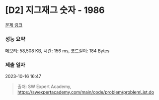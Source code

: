 # [D2] 지그재그 숫자 - 1986 

[문제 링크](https://swexpertacademy.com/main/code/problem/problemDetail.do?contestProbId=AV5PxmBqAe8DFAUq) 

### 성능 요약

메모리: 58,508 KB, 시간: 156 ms, 코드길이: 184 Bytes

### 제출 일자

2023-10-16 16:47



> 출처: SW Expert Academy, https://swexpertacademy.com/main/code/problem/problemList.do